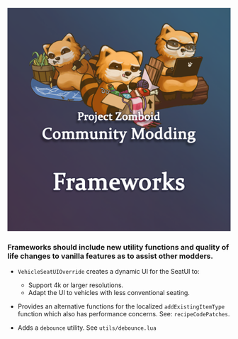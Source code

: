 ![banner](poster.png)
### Frameworks should include new utility functions and quality of life changes to vanilla features as to assist other modders.

- `VehicleSeatUIOverride` creates a dynamic UI for the SeatUI to:
  - Support 4k or larger resolutions.
  - Adapt the UI to vehicles with less conventional seating.


- Provides an alternative functions for the localized `addExistingItemType` function which also has performance concerns. See: `recipeCodePatches`.


- Adds a `debounce` utility. See `utils/debounce.lua`